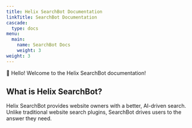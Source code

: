 ```yaml
---
title: Helix SearchBot Documentation
linkTitle: SearchBot Documentation
cascade:
  type: docs
menu:
  main:
    name: SearchBot Docs
    weight: 3
weight: 3
---
```


👋 Hello! Welcome to the Helix SearchBot documentation!

## What is Helix SearchBot?

Helix SearchBot provides website owners with a better, AI-driven search. Unlike traditional website search plugins, SearchBot drives users to the answer they need.